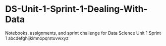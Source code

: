 # DS-Unit-1-Sprint-1-Dealing-With-Data
Notebooks, assignments, and sprint challenge for Data Science Unit 1 Sprint 1
abcdefghijklmnopqrstuvwxyz
